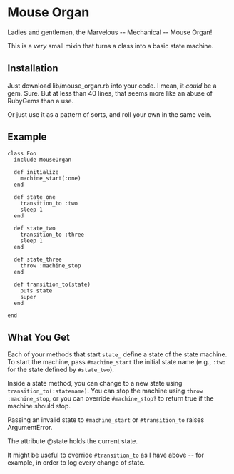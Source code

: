 Mouse Organ
===========

Ladies and gentlemen, the Marvelous -- Mechanical -- Mouse Organ!

This is a _very_ small mixin that turns a class into a basic state machine.


Installation
------------

Just download lib/mouse_organ.rb into your code.  I mean, it _could_ be a gem.  Sure.  But at less
than 40 lines, that seems more like an abuse of RubyGems than a use.

Or just use it as a pattern of sorts, and roll your own in the same vein.


Example
-------

```{.ruby}
class Foo
  include MouseOrgan

  def initialize
    machine_start(:one)
  end

  def state_one
    transition_to :two
    sleep 1
  end

  def state_two
    transition_to :three
    sleep 1
  end

  def state_three
    throw :machine_stop
  end

  def transition_to(state)
    puts state
    super
  end

end
```


What You Get
------------

Each of your methods that start `state_` define a state of the state machine.  To start the machine,
pass `#machine_start` the initial state name (e.g., `:two` for the state defined by `#state_two`).  

Inside a state method, you can change to a new state using `transition_to(:statename)`. You can
stop the machine using `throw :machine_stop`, or you can override `#machine_stop?` to return true
if the machine should stop.

Passing an invalid state to `#machine_start` or `#transition_to` raises ArgumentError.

The attribute @state holds the current state. 

It might be useful to override `#transition_to` as I have above -- for example, in order to log
every change of state.

